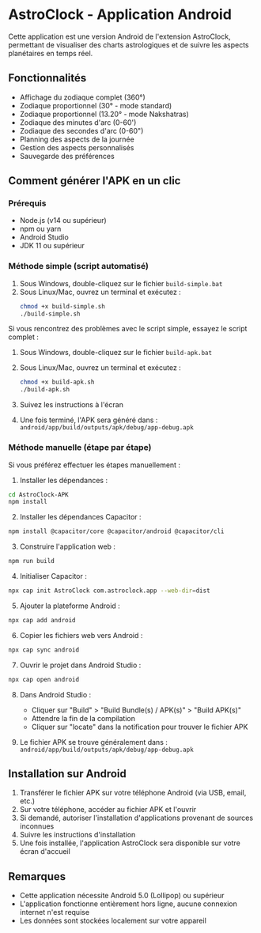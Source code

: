 # AstroClock - Application Android

Cette application est une version Android de l'extension AstroClock, permettant de visualiser des charts astrologiques et de suivre les aspects planétaires en temps réel.

## Fonctionnalités

- Affichage du zodiaque complet (360°)
- Zodiaque proportionnel (30° - mode standard)
- Zodiaque proportionnel (13.20° - mode Nakshatras)
- Zodiaque des minutes d'arc (0-60')
- Zodiaque des secondes d'arc (0-60")
- Planning des aspects de la journée
- Gestion des aspects personnalisés
- Sauvegarde des préférences

## Comment générer l'APK en un clic

### Prérequis

- Node.js (v14 ou supérieur)
- npm ou yarn
- Android Studio
- JDK 11 ou supérieur

### Méthode simple (script automatisé)

1. Sous Windows, double-cliquez sur le fichier `build-simple.bat`
2. Sous Linux/Mac, ouvrez un terminal et exécutez :
   ```bash
   chmod +x build-simple.sh
   ./build-simple.sh
   ```

Si vous rencontrez des problèmes avec le script simple, essayez le script complet :

1. Sous Windows, double-cliquez sur le fichier `build-apk.bat`
2. Sous Linux/Mac, ouvrez un terminal et exécutez :
   ```bash
   chmod +x build-apk.sh
   ./build-apk.sh
   ```

3. Suivez les instructions à l'écran
4. Une fois terminé, l'APK sera généré dans :
   `android/app/build/outputs/apk/debug/app-debug.apk`

### Méthode manuelle (étape par étape)

Si vous préférez effectuer les étapes manuellement :

1. Installer les dépendances :
```bash
cd AstroClock-APK
npm install
```

2. Installer les dépendances Capacitor :
```bash
npm install @capacitor/core @capacitor/android @capacitor/cli
```

3. Construire l'application web :
```bash
npm run build
```

4. Initialiser Capacitor :
```bash
npx cap init AstroClock com.astroclock.app --web-dir=dist
```

5. Ajouter la plateforme Android :
```bash
npx cap add android
```

6. Copier les fichiers web vers Android :
```bash
npx cap sync android
```

7. Ouvrir le projet dans Android Studio :
```bash
npx cap open android
```

8. Dans Android Studio :
   - Cliquer sur "Build" > "Build Bundle(s) / APK(s)" > "Build APK(s)"
   - Attendre la fin de la compilation
   - Cliquer sur "locate" dans la notification pour trouver le fichier APK

9. Le fichier APK se trouve généralement dans :
   `android/app/build/outputs/apk/debug/app-debug.apk`

## Installation sur Android

1. Transférer le fichier APK sur votre téléphone Android (via USB, email, etc.)
2. Sur votre téléphone, accéder au fichier APK et l'ouvrir
3. Si demandé, autoriser l'installation d'applications provenant de sources inconnues
4. Suivre les instructions d'installation
5. Une fois installée, l'application AstroClock sera disponible sur votre écran d'accueil

## Remarques

- Cette application nécessite Android 5.0 (Lollipop) ou supérieur
- L'application fonctionne entièrement hors ligne, aucune connexion internet n'est requise
- Les données sont stockées localement sur votre appareil
